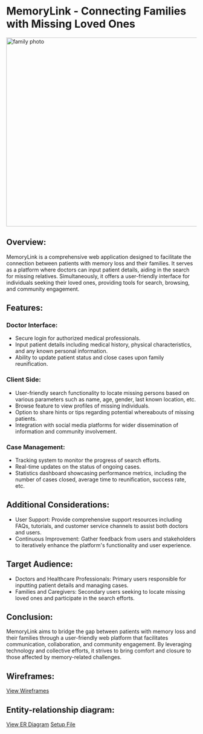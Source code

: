 <h1>MemoryLink - Connecting Families with Missing Loved Ones</h1>

<img src="/assets/images/family.jpg" alt="family photo" width="1000" height="500"> 

<h2>Overview:</h2>

<p>MemoryLink is a comprehensive web application designed to facilitate the connection between patients with memory loss and their families. It serves as a platform where doctors can input patient details, aiding in the search for missing relatives. Simultaneously, it offers a user-friendly interface for individuals seeking their loved ones, providing tools for search, browsing, and community engagement.</p>

<h2>Features:</h2>

<h3>Doctor Interface:</h3>
<ul>
      <li>Secure login for authorized medical professionals.</li>
      <li>Input patient details including medical history, physical characteristics, and any known personal information.</li>
      <li>Ability to update patient status and close cases upon family reunification.</li>
  </ul>

  <h3>Client Side:</h3>
  <ul>
      <li>User-friendly search functionality to locate missing persons based on various parameters such as name, age, gender, last known location, etc.</li>
      <li>Browse feature to view profiles of missing individuals.</li>
      <li>Option to share hints or tips regarding potential whereabouts of missing patients.</li>
      <li>Integration with social media platforms for wider dissemination of information and community involvement.</li>
  </ul>

  <h3>Case Management:</h3>
  <ul>
      <li>Tracking system to monitor the progress of search efforts.</li>
      <li>Real-time updates on the status of ongoing cases.</li>
      <li>Statistics dashboard showcasing performance metrics, including the number of cases closed, average time to reunification, success rate, etc.</li>
  </ul>

  <h2>Additional Considerations:</h2>
  <ul>
      <li>User Support: Provide comprehensive support resources including FAQs, tutorials, and customer service channels to assist both doctors and users.</li>
      <li>Continuous Improvement: Gather feedback from users and stakeholders to iteratively enhance the platform's functionality and user experience.</li>
  </ul>

  <h2>Target Audience:</h2>
  <ul>
      <li>Doctors and Healthcare Professionals: Primary users responsible for inputting patient details and managing cases.</li>
      <li>Families and Caregivers: Secondary users seeking to locate missing loved ones and participate in the search efforts.</li>
  </ul>

  <h2>Conclusion:</h2>
  <p>MemoryLink aims to bridge the gap between patients with memory loss and their families through a user-friendly web platform that facilitates communication, collaboration, and community engagement. By leveraging technology and collective efforts, it strives to bring comfort and closure to those affected by memory-related challenges.</p>

  <h2>Wireframes:</h2>
  <a href="https://balsamiq.cloud/sowtoxk/pvfagg6/r7077">View Wireframes</a>

  <h2>Entity-relationship diagram:</h2>
  <a href="https://app.diagrams.net/#G1QJJlGPkH-wo4-EK_LSyREIH7J6YEsX7x#%7B%22pageId%22%3A%22R2lEEEUBdFMjLlhIrx00%22%7D">View ER Diagram</a>
    <a href="[https://app.diagrams.net/#G1QJJlGPkH-wo4-EK_LSyREIH7J6YEsX7x#%7B%22pageId%22%3A%22R2lEEEUBdFMjLlhIrx00%22%7D](https://docs.google.com/document/d/1dM3I9bMhN9hiVuPJTiazKK1Oi8SfABNqLZOKTH2ap7Q/edit)">Setup File</a>

